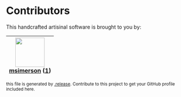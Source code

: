 # Contributors

This handcrafted artisinal software is brought to you by:

| <img height="80" src="https://avatars.githubusercontent.com/u/261635?v=4"><br><a href="https://github.com/msimerson">msimerson</a> (<a href="https://github.com/haraka/haraka-plugin-mail_from.is_resolvable/commits?author=msimerson">1</a>) |
| :-------------------------------------------------------------------------------------------------------------------------------------------------------------------------------------------------------------------------------------------: |

<sub>this file is generated by [.release](https://github.com/msimerson/.release).
Contribute to this project to get your GitHub profile included here.</sub>
